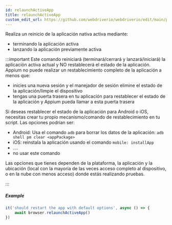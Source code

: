 ```yaml
---
id: relaunchActiveApp
title: relaunchActiveApp
custom_edit_url: https://github.com/webdriverio/webdriverio/edit/main/packages/webdriverio/src/commands/mobile/relaunchActiveApp.ts
---
```


Realiza un reinicio de la aplicación nativa activa mediante:

- terminando la aplicación activa
- lanzando la aplicación previamente activa

:::important
Este comando reiniciará (terminará/cerrará y lanzará/iniciará) la aplicación activa actual y NO restablecerá el estado de la aplicación. Appium no puede realizar un restablecimiento completo de
la aplicación a menos que:

- inicies una nueva sesión y el manejador de sesión elimine el estado de la aplicación/limpie el dispositivo
- tengas una puerta trasera en tu aplicación para restablecer el estado de la aplicación y Appium pueda llamar a esta puerta trasera

Si deseas restablecer el estado de la aplicación para Android o iOS, necesitas crear tu propio mecanismo/comando de restablecimiento en tu script. Las opciones podrían ser:

- Android: Usa el comando `adb` para borrar los datos de la aplicación: `adb shell pm clear <appPackage>`
- iOS: reinstala la aplicación usando el comando `mobile: installApp`
- ....
- no usar este comando

Las opciones que tienes dependen de la plataforma, la aplicación y la ubicación (local con la mayoría de las veces acceso completo al dispositivo, o en la nube con menos acceso) donde estás realizando pruebas.

:::

##### Example

```js title="restart.app.js"
it('should restart the app with default options', async () => {
    await browser.relaunchActiveApp()
})
```